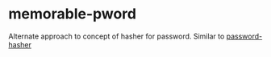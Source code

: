 # memorable-pword
Alternate approach to concept of hasher for password. Similar to [password-hasher](https://github.com/jkurkure/password-hasher/)

